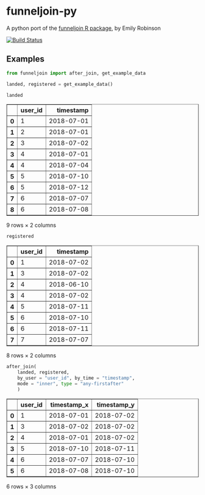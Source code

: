# funneljoin-py
A python port of the [funneljoin R package](https://github.com/robinsones/funneljoin), by Emily Robinson

[![Build Status](https://travis-ci.com/machow/funneljoin-py.svg?branch=master)](https://travis-ci.com/machow/funneljoin-py)

## Examples


```python
from funneljoin import after_join, get_example_data

landed, registered = get_example_data()
```


```python
landed
```




<table border="1" class="dataframe">
  <thead>
    <tr style="text-align: right;">
      <th></th>
      <th>user_id</th>
      <th>timestamp</th>
    </tr>
  </thead>
  <tbody>
    <tr>
      <th>0</th>
      <td>1</td>
      <td>2018-07-01</td>
    </tr>
    <tr>
      <th>1</th>
      <td>2</td>
      <td>2018-07-01</td>
    </tr>
    <tr>
      <th>2</th>
      <td>3</td>
      <td>2018-07-02</td>
    </tr>
    <tr>
      <th>3</th>
      <td>4</td>
      <td>2018-07-01</td>
    </tr>
    <tr>
      <th>4</th>
      <td>4</td>
      <td>2018-07-04</td>
    </tr>
    <tr>
      <th>5</th>
      <td>5</td>
      <td>2018-07-10</td>
    </tr>
    <tr>
      <th>6</th>
      <td>5</td>
      <td>2018-07-12</td>
    </tr>
    <tr>
      <th>7</th>
      <td>6</td>
      <td>2018-07-07</td>
    </tr>
    <tr>
      <th>8</th>
      <td>6</td>
      <td>2018-07-08</td>
    </tr>
  </tbody>
</table>
<p>9 rows × 2 columns</p>




```python
registered
```




<table border="1" class="dataframe">
  <thead>
    <tr style="text-align: right;">
      <th></th>
      <th>user_id</th>
      <th>timestamp</th>
    </tr>
  </thead>
  <tbody>
    <tr>
      <th>0</th>
      <td>1</td>
      <td>2018-07-02</td>
    </tr>
    <tr>
      <th>1</th>
      <td>3</td>
      <td>2018-07-02</td>
    </tr>
    <tr>
      <th>2</th>
      <td>4</td>
      <td>2018-06-10</td>
    </tr>
    <tr>
      <th>3</th>
      <td>4</td>
      <td>2018-07-02</td>
    </tr>
    <tr>
      <th>4</th>
      <td>5</td>
      <td>2018-07-11</td>
    </tr>
    <tr>
      <th>5</th>
      <td>6</td>
      <td>2018-07-10</td>
    </tr>
    <tr>
      <th>6</th>
      <td>6</td>
      <td>2018-07-11</td>
    </tr>
    <tr>
      <th>7</th>
      <td>7</td>
      <td>2018-07-07</td>
    </tr>
  </tbody>
</table>
<p>8 rows × 2 columns</p>




```python
after_join(
    landed, registered,
    by_user = "user_id", by_time = "timestamp",
    mode = "inner", type = "any-firstafter"
    )
```




<table border="1" class="dataframe">
  <thead>
    <tr style="text-align: right;">
      <th></th>
      <th>user_id</th>
      <th>timestamp_x</th>
      <th>timestamp_y</th>
    </tr>
  </thead>
  <tbody>
    <tr>
      <th>0</th>
      <td>1</td>
      <td>2018-07-01</td>
      <td>2018-07-02</td>
    </tr>
    <tr>
      <th>1</th>
      <td>3</td>
      <td>2018-07-02</td>
      <td>2018-07-02</td>
    </tr>
    <tr>
      <th>2</th>
      <td>4</td>
      <td>2018-07-01</td>
      <td>2018-07-02</td>
    </tr>
    <tr>
      <th>3</th>
      <td>5</td>
      <td>2018-07-10</td>
      <td>2018-07-11</td>
    </tr>
    <tr>
      <th>4</th>
      <td>6</td>
      <td>2018-07-07</td>
      <td>2018-07-10</td>
    </tr>
    <tr>
      <th>5</th>
      <td>6</td>
      <td>2018-07-08</td>
      <td>2018-07-10</td>
    </tr>
  </tbody>
</table>
<p>6 rows × 3 columns</p>



